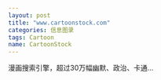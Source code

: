 ```yaml
---
layout: post
title: "www.cartoonstock.com"
categories: 信息图录
tags: Cartoon
name: CartoonStock
---
```


漫画搜索引擎，超过30万幅幽默、政治、卡通...<!--break-->
